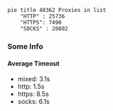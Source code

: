 
```mermaid
pie title 48362 Proxies in list
    "HTTP" : 25736
    "HTTPS": 7490
    "SOCKS" : 20802
```

### Some Info
#### Average Timeout

- mixed: 3.1s
- http: 1.5s
- https: 8.5s
- socks: 6.1s